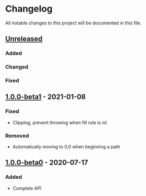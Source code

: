 # Changelog

All notable changes to this project will be documented in this file.



## [Unreleased]

### Added

### Changed

### Fixed



## [1.0.0-beta1] - 2021-01-08

### Fixed

- Clipping, prevent throwing when fill rule is nil

### Removed

- Automatically moving to 0,0 when beginning a path



## [1.0.0-beta0] - 2020-07-17

### Added

- Complete API



[Unreleased]: https://github.com/helins/canvas.cljs/compare/1.0.0-beta1...HEAD
[1.0.0-beta1]: https://github.com/helins/canvas.cljs/compare/1.0.0-beta0...1.0.0-beta1
[1.0.0-beta0]: https://github.com/helins/canvas.cljs/tree/1.0.0-beta0
